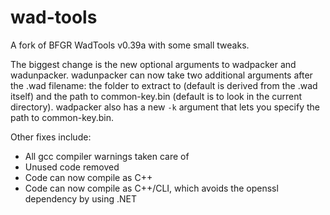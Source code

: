 wad-tools
=========

A fork of BFGR WadTools v0.39a with some small tweaks.

The biggest change is the new optional arguments to wadpacker and wadunpacker.
wadunpacker can now take two additional arguments after the .wad filename: the
folder to extract to (default is derived from the .wad itself) and the path to
common-key.bin (default is to look in the current directory). wadpacker also
has a new `-k` argument that lets you specify the path to common-key.bin.

Other fixes include:

* All gcc compiler warnings taken care of
* Unused code removed
* Code can now compile as C++
* Code can now compile as C++/CLI, which avoids the openssl dependency by using .NET
